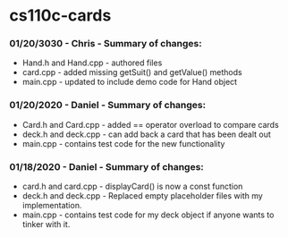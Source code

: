 # cs110c-cards

### 01/20/3030 - Chris - Summary of changes:
* Hand.h and Hand.cpp - authored files
* card.cpp - added missing getSuit() and getValue() methods
* main.cpp - updated to include demo code for Hand object

### 01/20/2020 - Daniel - Summary of changes:
* Card.h and Card.cpp - added == operator overload to compare cards
* deck.h and deck.cpp - can add back a card that has been dealt out
* main.cpp - contains test code for the new functionality

### 01/18/2020 - Daniel - Summary of changes:
* card.h and card.cpp - displayCard() is now a const function
* deck.h and deck.cpp - Replaced empty placeholder files with my implementation.
* main.cpp - contains test code for my deck object if anyone wants to tinker with it.
